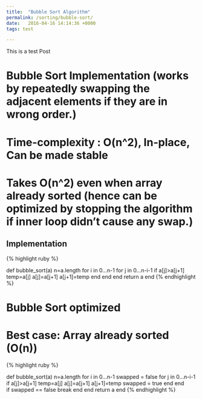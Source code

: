 ```yaml
---
title:  "Bubble Sort Algorithm"
permalink: /sorting/bubble-sort/
date:   2016-04-16 14:14:36 +0000
tags: test

---
```

 

This is a test Post

# Bubble Sort Implementation (works by repeatedly swapping the adjacent elements if they are in wrong order.)
# Time-complexity : O(n^2), In-place, Can be made stable
# Takes O(n^2) even when array already sorted (hence can be optimized by stopping the algorithm if inner loop didn’t cause any swap.)

## Implementation
{% highlight ruby %}

def bubble_sort(a)
   n=a.length
   for i in 0...n-1
    for j in 0...n-i-1
        if a[j]>a[j+1]
            temp=a[j]
            a[j]=a[j+1]
            a[j+1]=temp
        end
    end
   end
   return a
end
{% endhighlight %}

# Bubble Sort optimized
# Best case: Array already sorted (O(n))


{% highlight ruby %}

def bubble_sort(a)
   n=a.length
   for i in 0...n-1
    swapped = false
    for j in 0...n-i-1
        if a[j]>a[j+1]
            temp=a[j]
            a[j]=a[j+1]
            a[j+1]=temp
            swapped = true
        end
    end   
    if swapped == false
        break
    end
   end
   return a
end
{% endhighlight %}